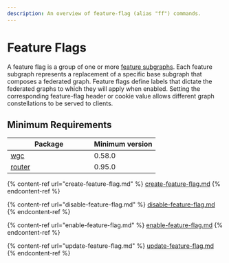 ```yaml
---
description: An overview of feature-flag (alias "ff") commands.
---
```


# Feature Flags

A feature flag is a group of one or more [feature subgraphs](../feature-subgraph/). Each feature subgraph represents a replacement of a specific base subgraph that composes a federated graph. Feature flags define labels that dictate the federated graphs to which they will apply when enabled. Setting the corresponding feature-flag header or cookie value allows different graph constellations to be served to clients.

## Minimum Requirements

<table><thead><tr><th width="178">Package</th><th>Minimum version</th></tr></thead><tbody><tr><td><a href="broken-reference">wgc</a></td><td>0.58.0</td></tr><tr><td><a href="broken-reference">router</a></td><td>0.95.0</td></tr></tbody></table>

{% content-ref url="create-feature-flag.md" %}
[create-feature-flag.md](create-feature-flag.md)
{% endcontent-ref %}

{% content-ref url="disable-feature-flag.md" %}
[disable-feature-flag.md](disable-feature-flag.md)
{% endcontent-ref %}

{% content-ref url="enable-feature-flag.md" %}
[enable-feature-flag.md](enable-feature-flag.md)
{% endcontent-ref %}

{% content-ref url="update-feature-flag.md" %}
[update-feature-flag.md](update-feature-flag.md)
{% endcontent-ref %}
